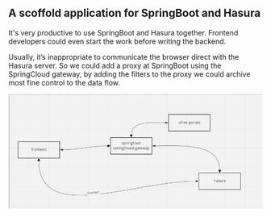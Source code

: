## A scoffold application for SpringBoot and Hasura

It's very productive to use SpringBoot and Hasura together. Frontend developers could even start the work before writing the backend.

Usually, it’s inappropriate to communicate the browser direct with the Hasura server. So we could add a proxy at SpringBoot using the SpringCloud gateway, by adding the filters to the proxy we could archive most fine control to the data flow. 


![architecture](/images/bigpicture.png)
